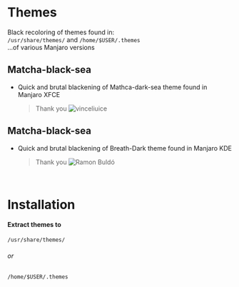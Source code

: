 # Themes
Black recoloring of themes found in:
<br> 
`/usr/share/themes/` and `/home/$USER/.themes`
<br>
...of various Manjaro versions
## Matcha-black-sea
* Quick and brutal blackening of Mathca-dark-sea theme found in Manjaro XFCE
  <br>
  > Thank you ![vinceliuice](https://github.com/vinceliuice/Matcha-gtk-theme)

## Matcha-black-sea
* Quick and brutal blackening of Breath-Dark theme found in Manjaro KDE
  <br>
  > Thank you ![Ramon Buldó](https://gitlab.manjaro.org/artwork/themes/breath-gtk/-/tree/master/Breath-Dark)
  <br>
# Installation
  #### Extract themes to
  `/usr/share/themes/`
  ###### or 
  `/home/$USER/.themes`
